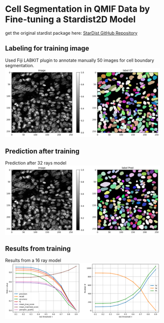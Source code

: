 # Cell Segmentation in QMIF Data by Fine-tuning a Stardist2D Model

get the original stardist package here: [StarDist GitHub Repository](https://github.com/stardist/stardist)

## Labeling for training image
Used Fiji LABKIT plugin to annotate manually 50 images for cell boundary segmentation.
![Segmentation Example](images/gt_pred.png)

## Prediction after training 
Prediction after 32 rays model 
![Segmentation Example](images/pred.png)

## Results from training
Results from a 16 ray model 
![Segmentation Example](images/results_from_training.png)
